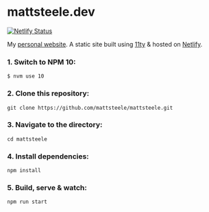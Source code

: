 # mattsteele.dev

[![Netlify Status](https://api.netlify.com/api/v1/badges/21825428-ad07-4f65-b2a0-fd72783f8747/deploy-status)](https://app.netlify.com/sites/peaceful-albattani-1d96dc/deploys)

My [personal website](https://mattsteele.dev). A static site built using [11ty](https://github.com/11ty/eleventy) &amp; hosted on [Netlify](https://netlify.com/).

### 1. Switch to NPM 10:

`$ nvm use 10`

### 2. Clone this repository:

```
git clone https://github.com/mattsteele/mattsteele.git
```

### 3. Navigate to the directory:

```
cd mattsteele
```

### 4. Install dependencies:

```
npm install
```

### 5. Build, serve & watch:

```
npm run start
```
